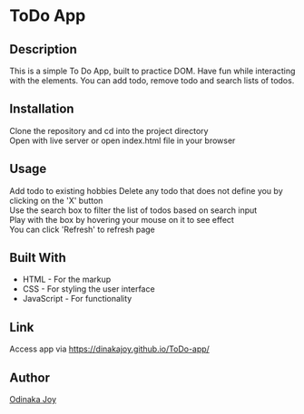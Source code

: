 # ToDo App

## Description
This is a simple To Do App, built to practice DOM. Have fun while interacting with the elements.
You can add todo, remove todo and search lists of todos.

## Installation
Clone the repository and cd into the project directory  
Open with live server or open index.html file in your browser  

## Usage
Add todo to existing hobbies
Delete any todo that does not define you by clicking on the 'X' button  
Use the search box to filter the list of todos based on search input  
Play with the box by hovering your mouse on it to see effect  
You can click 'Refresh' to refresh page  

## Built With
* HTML - For the markup  
* CSS - For styling the user interface  
* JavaScript - For functionality  

## Link
Access app via https://dinakajoy.github.io/ToDo-app/

## Author
[Odinaka Joy](http://dinakajoy.com)  
